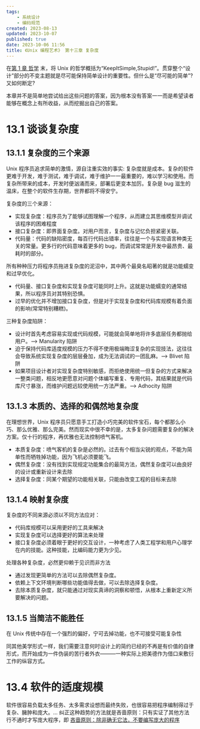 ```yaml
---
tags:
    - 系统设计
    - 编码规范
created: 2023-08-13
updated: 2023-10-07
published: true
date: 2023-10-06 11:56 
title: 《Unix 编程艺术》 第十三章 复杂度
---
```


在[第 1 章 哲学](/di_1_zhang_zhe_xue) 末，将 Unix 的哲学概括为“KeepItSimple,Stupid!”。贯穿整个“设计”部分的不变主题就是尽可能保持简单设计的重要性。但什么是“尽可能的简单”?又如何断定?

本章并不是简单地尝试给出这些问题的答案，因为根本没有答案一一而是希望读者能够在概念上有所收益，从而挖掘出自己的答案。

# 13.1 谈谈复杂度

## 13.1.1 复杂度的三个来源

Unix 程序员追求简单的激情，源自注重实效的事实: 复杂度就是成本。复杂的软件更难于开发，难于测试，难于调试，难于维护一一最重要的，难以学习和使用。而复杂所带来的成本，开发时便汹涌而来，部署后更变本加厉。复杂是 bug 滋生的温床，在整个的软件生存期，世界都将不得安宁。

复杂度的三个来源：

- 实现复杂度：程序员为了能够试图理解一个程序，从而建立其思维模型并调试该程序的困难程度
- 接口复杂度：即界面复杂度。对用户而言，复杂度与记忆负担紧密关联。
- 代码量：代码的缺陷密度，每百行代码出错率，往往是一个与实现语言种类无关的常量。更多行的代码意味着更多的 bug，而调试常常是开发中最昂贵、最耗时的部分。

所有种种压力将程序员拖进复杂度的泥沼中，其中两个最臭名昭著的就是功能蠕变和过早优化。

- 代码量、接口复杂度和实现复杂度可能同时上升。这就是功能蠕变的通常结果，所以程序员对其特别恐惧。
- 过早的优化并不增加接口复杂度，但是对于实现复杂度和代码库规模有着负面的影响(常常特别糟糕)。

三种复杂度陷阱：

- 设计时首先考虑容易实现或代码规模，可能就会简单地将许多底层任务都抛给用户。——> Manularity 陷阱
- 迫于保持代码库适度规模的压力不得不使用极端晦涩复杂的实现技法，这往往会导致系统实现复杂度的层层叠加，成为无法调试的一团乱麻。——> Blivet 陷阱
- 如果项目设计者对实现复杂度特别敏感，而拒绝使用统一但复杂的方式来解决一整类问题，相反地更愿意对问题个体编写重复、专用代码，其结果就是代码库尺寸暴涨，而维护问题远较使用统一方法严重。——> Adhocity 陷阱

## 13.1.3 本质的、选择的和偶然地复杂度

在理想世界，Unix 程序员只愿意手工打造小巧完美的软件宝石，每个都那么小巧、那么优雅、那么完美。然而现实中很不幸的是，太多复杂问题需要复杂的解决方案。仅十行的程序，再优雅也无法控制喷气客机。

- 本质复杂度：喷气客机的复杂是必然的。过去有个相当尖锐的观点，不能为简单性而牺牲掉功能，因为飞机必须要能飞。
- 偶然复杂度：没有找到实现规定功能集合的最简方法，偶然复杂度可以由良好的设计或重新设计来去除
- 选择复杂度：同某个期望的功能相关联，只能由改变工程的目标来去除

## 13.1.4 映射复杂度

复杂度的不同来源必须以不同方法应对：

- 代码库规模可以采用更好的工具来解决
- 实现复杂度可以选择更好的算法来处理
- 接口复杂度必须着眼于更好的交互设计，一种考虑了人类工程学和用户心理学在内的技能。这种技能，比编码能力更为少见。

处理各种复杂度，必然更仰赖于见识而非方法

- 通过发现更简单的方法可以去除偶然复杂度。
- 依赖上下文环境判断哪些功能值得去做，可以去除选择复杂度。
- 去除本质复杂度，就只能通过对现实真谛的洞察和顿悟，从根本上重新定义所要解决的问题。

## 13.1.5 当简洁不能胜任

在 Unix 传统中存在一个强烈的偏好，宁可去掉功能，也不可接受可能复杂性

同其他美学形式一样，我们需要注意何时设计上的简约已经的不再是有价值的自律形式，而开始成为一件伪装的苦行者外衣———一种实际上把美德作为借口来敷衍工作的纵容方式。

# 13.4 软件的适度规模

软件很容易负载太多任务、太多需求设想而最终失败，也很容易把程序编制得过于复杂、臃肿和庞大。... 纠正这种趋势的方法就是吝啬原则：只有实证了其他方法行不通时才写庞大程序，即 [吝啬原则：除非确无它法，不要编写庞大的程序](/di_1_zhang_zhe_xue/#吝啬原则：除非确无它法，不要编写庞大的程序)
